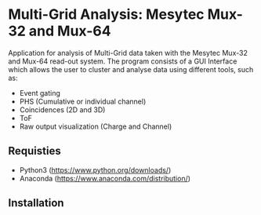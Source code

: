 # Multi-Grid Analysis: Mesytec Mux-32 and Mux-64 

Application for analysis of Multi-Grid data taken with the Mesytec Mux-32 and Mux-64 read-out system.
The program consists of a GUI Interface which allows the user to cluster and analyse data using different tools, such as:
- Event gating
- PHS (Cumulative or individual channel)
- Coincidences (2D and 3D)
- ToF
- Raw output visualization (Charge and Channel)

## Requisties
- Python3 (https://www.python.org/downloads/)
- Anaconda (https://www.anaconda.com/distribution/)

## Installation
